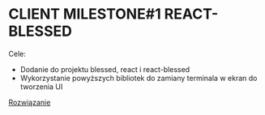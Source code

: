# CLIENT MILESTONE#1 REACT-BLESSED

Cele:
- Dodanie do projektu blessed, react i react-blessed
- Wykorzystanie powyższych bibliotek do zamiany terminala w ekran do tworzenia UI

[Rozwiązanie](https://review.gerrithub.io/358197)
